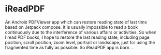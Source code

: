 # iReadPDF
An Android PDFViewer app which can restore reading state of last time based on Jetpack compose. 
It is usually impossible to read a book continuously due to the interference of various affairs or activities. So when I read PDF books, I hope to restore the last reading state, including page position, scroll position,  zoom level, portrait or landscape, just for using the fragmented time as fully as possible.
So iReadPDF app is born.
 .
